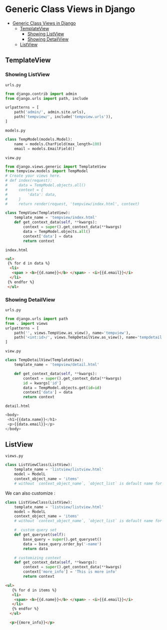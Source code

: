 # Generic Class Views in Django

- [Generic Class Views in Django](#generic-class-views-in-django)
  - [TemplateView](#templateview)
    - [Showing ListView](#showing-listview)
    - [Showing DetailView](#showing-detailview)
  - [ListView](#listview)

## TemplateView

### Showing ListView

`urls.py`

```python
from django.contrib import admin
from django.urls import path, include

urlpatterns = [
    path('admin/', admin.site.urls),
    path('tempview/', include('tempview.urls')),
]
```

`models.py`

```python
class TempModel(models.Model):
    name = models.CharField(max_length=100)
    email = models.EmailField()
```

`view.py`

```python
from django.views.generic import TemplateView
from tempview.models import TempModel
# Create your views here.
# def index(request):
#     data = TempModel.objects.all()
#     context = {
#         'data': data,
#     }
#     return render(request, 'tempview/index.html', context)

class TempView(TemplateView):
    template_name = 'tempview/index.html'
    def get_context_data(self, **kwargs):
        context = super().get_context_data(**kwargs)
        data = TempModel.objects.all()
        context['data'] = data
        return context
```

`index.html`

```html
<ul>
 {% for d in data %}
  <li>
   <span > <b>{{d.name}}</b> </span> - <i>{{d.email}}</i>
  </li>
 {% endfor %}
 </ul>
```

### Showing DetailView

`urls.py`

```python
from django.urls import path
from . import views
urlpatterns = [
    path('', views.TempView.as_view(), name='tempview'),
    path('<int:id>/', views.TempDetailView.as_view(), name='tempdetail'),
]
```

`view.py`

```python
class TempDetailView(TemplateView):
    template_name = 'tempview/detail.html'

    def get_context_data(self, **kwargs):
        context = super().get_context_data(**kwargs)
        id = kwargs['id']
        data = TempModel.objects.get(id=id)
        context['data'] = data
        return context
```

`detail.html`

```python
<body>
 <h1>{{data.name}}</h1>
 <p>{{data.email}}</p>
</body>
```

## ListView

`views.py`

```python
class ListViewClass(ListView):
    template_name = 'listview/listview.html'
    model = ModelL
    context_object_name = 'items'
    # without `context_object_name`, `object_list` is default name for list of objects
```

We can also customize :

```python
class ListViewClass(ListView):
    template_name = 'listview/listview.html'
    model = ModelL
    context_object_name = 'items'
    # without `context_object_name`, `object_list` is default name for list of objects

    #  custom query set
    def get_queryset(self):
        base_query = super().get_queryset()
        data = base_query.order_by('-name')
        return data

    # customizing context
    def get_context_data(self, **kwargs):
        context = super().get_context_data(**kwargs)
        context['more_info'] = 'This is more info'
        return context
```

```html
<ul>
   {% for d in items %}
   <li>
    <span> <b>{{d.name}}</b> </span> - <i>{{d.email}}</i>
   </li>
   {% endfor %}
  </ul>

  <p>{{more_info}}</p>
```
